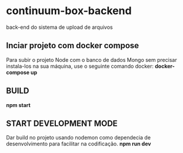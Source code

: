 # continuum-box-backend
back-end do sistema de upload de arquivos

## Inciar projeto com docker compose
Para subir o projeto Node com o banco de dados Mongo sem precisar instala-los na sua máquina, use o seguinte comando docker:
  **docker-compose up**

## BUILD
   **npm start**
    

## START DEVELOPMENT MODE
Dar build no projeto usando nodemon como dependecia de desenvolvimento para facilitar na codificação.
   **npm run dev**
